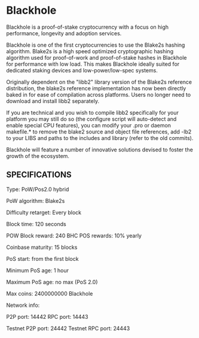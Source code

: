 Blackhole
======

Blackhole is a proof-of-stake cryptocurrency with a focus on high performance, longevity and adoption services.

Blackhole is one of the first cryptocurrencies to use the Blake2s hashing algorithm. Blake2s is a high speed optimized cryptographic hashing algorithm used for proof-of-work and proof-of-stake hashes in Blackhole for performance with low load. This makes Blackhole ideally suited for dedicated staking devices and low-power/low-spec systems.

Originally dependent on the "libb2" library version of the Blake2s reference distribution, the blake2s reference implementation has now been directly baked in for ease of compilation across platforms.  Users no longer need to download and install libb2 separately.

If you are technical and you wish to compile libb2 specifically for your platform you may still do so (the configure script will auto-detect and enable special CPU features), you can modify your .pro or daemon makefile.* to remove the blake2 source and object file references, add -lb2 to your LIBS and paths to the includes and library (refer to the old commits).

Blackhole will feature a number of innovative solutions devised to foster the growth of the ecosystem.

SPECIFICATIONS
--------------
Type:                   PoW/Pos2.0 hybrid

PoW algorithm:          Blake2s

Difficulty retarget:    Every block

Block time:             120 seconds

POW Block reward:       240 BHC
POS rewards:			10% yearly

Coinbase maturity:      15 blocks

PoS start:              from the first block

Minimum PoS age:        1 hour

Maximum PoS age:        no max (PoS 2.0)

Max coins:              2400000000 Blackhole

Network info:

P2P port: 14442
RPC port: 14443

Testnet P2P port: 24442
Testnet RPC port: 24443
